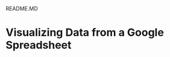 README.MD

Visualizing Data from a Google Spreadsheet
==========================================






